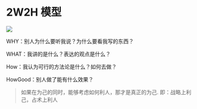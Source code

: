 # 2W2H 模型

![](http://cdn.hackdapp.com/2020-10-10-20200516%20-%20%E8%AE%A4%E7%9F%A5%E5%8D%A1%E7%89%87%20-%202W2H%E6%A8%A1%E5%9E%8B.png)

WHY：别人为什么要听我说？为什么要看我写的东西？

WHAT：我讲的是什么？表达的观点是什么？

How：我认为可行的方法论是什么？如何去做？

HowGood：别人做了能有什么效果？

> 如果在为己的同时，能够考虑如何利人，那才是真正的为己. 即：战略上利己，占术上利人

